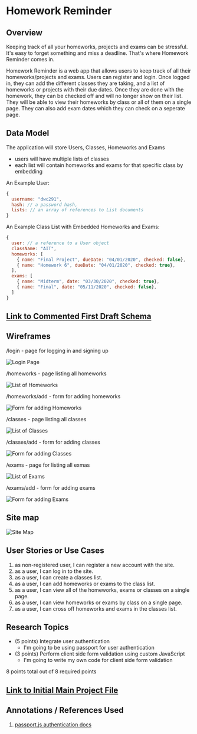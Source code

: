 # Homework Reminder

## Overview

Keeping track of all your homeworks, projects and exams can be stressful. It's easy to forget something and miss a deadline. That's where Homework Reminder comes in.

Homework Reminder is a web app that allows users to keep track of all their homeworks/projects and exams. Users can register and login. Once logged in, they can add the different classes they are taking, and a list of homeworks or projects with their due dates. Once they are done with the homework, they can be checked off and will no longer show on their list. They will be able to view their homeworks by class or all of them on a single page. They can also add exam dates which they can check on a seperate page.

## Data Model

The application will store Users, Classes, Homeworks and Exams

* users will have multiple lists of classes
* each list will contain homeworks and exams for that specific class by embedding

An Example User:

```javascript
{
  username: "dwc291",
  hash: // a password hash,
  lists: // an array of references to List documents
}
```

An Example Class List with Embedded Homeworks and Exams:

```javascript
{
  user: // a reference to a User object
  className: "AIT",
  homeworks: [
    { name: "Final Project", dueDate: "04/01/2020", checked: false},
    { name: "Homework 6", dueDate: "04/01/2020", checked: true},
  ],
  exams: [
    { name: "Midterm", date: "03/30/2020", checked: true},
    { name: "Final", date: "05/11/2020", checked: false},
  ]
}
```

## [Link to Commented First Draft Schema](https://github.com/nyu-csci-ua-0480-008-spring-2020/dwc291-final-project/blob/0efd70f120f19c2ec285a71d775f568acf42aa42/src/db.js#L2) 

## Wireframes

/login - page for logging in and signing up

![Login Page](documentation/login.png)

/homeworks - page listing all homeworks

![List of Homeworks](documentation/homeworks)

/homeworks/add - form for adding homeworks

![Form for adding Homeworks](documentation/add-homework.png)

/classes - page listing all classes

![List of Classes](documentation/classes.png)

/classes/add - form for adding classes

![Form for adding Classes](documentation/add-class.png)

/exams - page for listing all exmas

![List of Exams](documentation/exams.png)

/exams/add - form for adding exams

![Form for adding Exams](documentation/add-exam.png)

## Site map

![Site Map](documentation/site-map.jpg)

## User Stories or Use Cases

1. as non-registered user, I can register a new account with the site.
2. as a user, I can log in to the site.
3. as a user, I can create a classes list.
4. as a user, I can add homeworks or exams to the class list.
5. as a user, I can view all of the homeworks, exams or classes on a single page.
6. as a user, I can view homeworks or exams by class on a single page.
8. as a user, I can cross off homeworks and exams in the classes list.

## Research Topics

* (5 points) Integrate user authentication
    * I'm going to be using passport for user authentication
* (3 points) Perform client side form validation using custom JavaScript
    * I'm going to write my own code for client side form validation

8 points total out of 8 required points


## [Link to Initial Main Project File](https://github.com/nyu-csci-ua-0480-008-spring-2020/dwc291-final-project/blob/0efd70f120f19c2ec285a71d775f568acf42aa42/src/app.js#L1) 

## Annotations / References Used

1. [passport.js authentication docs](http://passportjs.org/docs)

